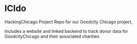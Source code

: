# ICIdo
HackingChicago Project Repo for our Goodcity Chicago project,

Includes a website and linked backend to track donor data for GoodcityChicago and their associated charities
